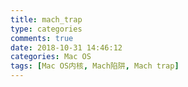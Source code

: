 ```yaml
---
title: mach_trap
type: categories
comments: true
date: 2018-10-31 14:46:12
categories: Mac OS
tags: [Mac OS内核, Mach陷阱, Mach trap]
---
```

